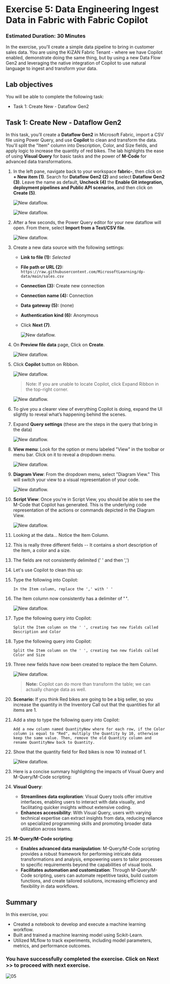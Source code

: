 # Exercise 5: Data Engineering Ingest Data in Fabric with Fabric Copilot

### Estimated Duration: 30 Minutes

In the exercise, you'll create a simple data pipeline to bring in customer sales data. You are using the KiZAN Fabric Tenant - where we have Copilot enabled, demonstrate doing the same thing, but by using a new Data Flow Gen2 and leveraging the native integration of Copilot to use natural language to ingest and transform your data.

## Lab objectives

You will be able to complete the following task:

- Task 1: Create New - Dataflow Gen2

## Task 1: Create New - Dataflow Gen2

In this task, you’ll create a **Dataflow Gen2** in Microsoft Fabric, import a CSV file using Power Query, and use **Copilot** to clean and transform the data. You'll split the "Item" column into Description, Color, and Size fields, and apply logic to increase the quantity of red bikes. The lab highlights the ease of using **Visual Query** for basic tasks and the power of **M-Code** for advanced data transformations.

1. In the left pane, navigate back to your workspace **fabric-<inject key="DeploymentID" enableCopy="false"/>**, then click on **+ New item (1)**. Search for **Dataflow Gen2 (2)** and select **Dataflow Gen2 (3)**. Leave the name as default, **Uncheck (4)** the **Enable Git integration, deployment pipelines and Public API scenarios**, and then click on **Create (5)**.

   ![New dataflow.](./Images/Inj1.png)

   ![New dataflow.](./Images/Inj2.png)

1. After a few seconds, the Power Query editor for your new dataflow will open. From there, select **Import from a Text/CSV file**.

   ![New dataflow.](./Images/e5t1p2.png)

1. Create a new data source with the following settings:

   - **Link to file (1):** *Selected*
   - **File path or URL (2):** `https://raw.githubusercontent.com/MicrosoftLearning/dp-data/main/sales.csv`
   - **Connection (3):** Create new connection
   - **Connection name (4):** Connection
   - **Data gateway (5):** (none)
   - **Authentication kind (6):** Anonymous
   - Click **Next (7)**.

      ![New dataflow.](./Images/e5t1p3.png)

1. On **Preview file data** page, Click on **Create**.

   ![New dataflow.](./Images/e5t1p4.png)

1. Click **Copilot** button on Ribbon. 

    ![New dataflow.](./Images/E6T1S6.png)
   
   > Note: If you are unable to locate Copilot, click Expand Ribbon in the top-right corner.
   
   ![New dataflow.](./Images/e5t1p5.png)

1. To give you a clearer view of everything Copilot is doing, expand the UI slightly to reveal what’s happening behind the scenes.

1. Expand **Query settings** (these are the steps in the query that bring in the data)
   
   ![New dataflow.](./Images/e5t1p7.png)

1. **View menu**: Look for the option or menu labeled "View" in the toolbar or menu bar. Click on it to reveal a dropdown menu.

   ![New dataflow.](./Images/e5t1p8.png)

1. **Diagram View**: From the dropdown menu, select "Diagram View." This will switch your view to a visual representation of your code.

   ![New dataflow.](./Images/e5t1p9.png)

1. **Script View**: Once you're in Script View, you should be able to see the M-Code that Copilot has generated. This is the underlying code representation of the actions or commands depicted in the Diagram View.

   ![New dataflow.](./Images/e5t1p10.png)

1. Looking at the data… Notice the Item Column.

1. This is really three different fields -- It contains a short description of the item, a color and a size.

1.	The fields are not consistently delimited (' ' and then ',')

1. Let's use Copilot to clean this up:

1. Type the following into Copilot:
 
    ```
    In the Item column, replace the ',' with ' '
    ```
 
1. The Item column now consistently has a delimiter of **' '**.

   ![New dataflow.](./Images/4.png)

1. Type the following query into Copilot:
 
    ```
    Split the Item column on the ' ', creating two new fields called Description and Color
    ```
 
1. Type the following query into Copilot:
 
    ```
    Split the Item column on the ' ', creating two new fields called Color and Size
    ```

1. Three new fields have now been created to replace the Item Column.

   ![New dataflow.](./Images/Inj6.png)
 
   >**Note:** Copilot can do more than transform the table; we can actually change data as well.

1. **Scenario:** If you think Red bikes are going to be a big seller, so you increase the quantity in the Inventory Call out that the quantities for all items are 1.

1. Add a step to type the following query into Copilot:
 
    ```
    Add a new column named QuantityNew where for each row, if the Color column is equal to "Red", multiply the Quantity by 10, otherwise keep the same value. Then, remove the old Quantity column and rename QuantityNew back to Quantity.
    ```
 
1. Show that the quantity field for Red bikes is now 10 instead of 1.

   ![New dataflow.](./Images/Inj7.png)
 
1. Here is a concise summary highlighting the impacts of Visual Query and M-Query/M-Code scripting:

1. **Visual Query**:
   - **Streamlines data exploration**: Visual Query tools offer intuitive interfaces, enabling users to interact with data visually, and facilitating quicker insights without extensive coding.
   - **Enhances accessibility**: With Visual Query, users with varying technical expertise can extract insights from data, reducing reliance on specialized programming skills and promoting broader data utilization across teams.

1. **M-Query/M-Code scripting**:
   - **Enables advanced data manipulation**: M-Query/M-Code scripting provides a robust framework for performing intricate data transformations and analysis, empowering users to tailor processes to specific requirements beyond the capabilities of visual tools.
   - **Facilitates automation and customization**: Through M-Query/M-Code scripting, users can automate repetitive tasks, build custom functions, and create tailored solutions, increasing efficiency and flexibility in data workflows.

## Summary
In this exercise, you:

- Created a notebook to develop and execute a machine learning workflow.
- Built and trained a machine learning model using Scikit-Learn.
- Utilized MLflow to track experiments, including model parameters, metrics, and performance outcomes.

### You have successfully completed the exercise. Click on Next >> to proceed with next exercise.

![05](./Images/nextpage(1).png)